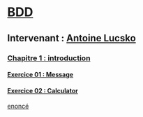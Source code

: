 # [BDD](https://github.com/Antoine07/leaddev01/blob/main/04_BDD/chap1_introduction.md)
## Intervenant : [Antoine Lucsko](https://github.com/Antoine07/)

### [Chapitre 1 : introduction](chapitre1_introduction/chap1_introduction.md)
#### [Exercice 01 : Message](chapitre1_introduction/exercices/01-message)
#### [Exercice 02 : Calculator](chapitre1_introduction/exercices/02-calculator)
[enoncé](https://github.com/Antoine07/leaddev01/blob/main/04_BDD/chap1_introduction.md#02-exercice-calculator)
  